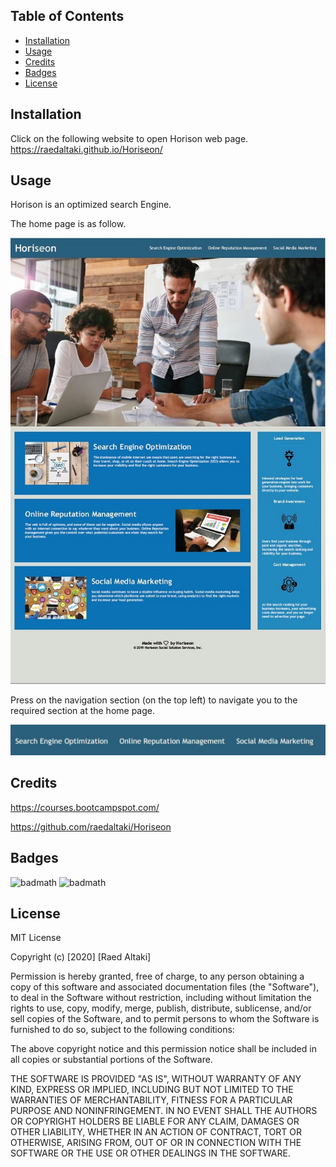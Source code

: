 ## Table of Contents


* [Installation](#installation)
* [Usage](#usage)
* [Credits](#credits)
* [Badges](#badges)
* [License](#license)


## Installation

Click on the following website to open Horison web page.
https://raedaltaki.github.io/Horiseon/


## Usage 

Horison is an optimized search Engine.

The home page is as follow.

![Test Image 1](./assets/images/homepage.JPG)

Press on the navigation section (on the top left) to navigate you to the required section at the home page.

![page Image 2](./assets/images/Navigation.JPG)


## Credits

https://courses.bootcampspot.com/

https://github.com/raedaltaki/Horiseon


## Badges

![badmath](https://img.shields.io/badge/HTML-100.0%25-blue)
![badmath](https://img.shields.io/badge/CSS-100.0%25-blue)


## License

MIT License

Copyright (c) [2020] [Raed Altaki]

Permission is hereby granted, free of charge, to any person obtaining a copy
of this software and associated documentation files (the "Software"), to deal
in the Software without restriction, including without limitation the rights
to use, copy, modify, merge, publish, distribute, sublicense, and/or sell
copies of the Software, and to permit persons to whom the Software is
furnished to do so, subject to the following conditions:

The above copyright notice and this permission notice shall be included in all
copies or substantial portions of the Software.

THE SOFTWARE IS PROVIDED "AS IS", WITHOUT WARRANTY OF ANY KIND, EXPRESS OR
IMPLIED, INCLUDING BUT NOT LIMITED TO THE WARRANTIES OF MERCHANTABILITY,
FITNESS FOR A PARTICULAR PURPOSE AND NONINFRINGEMENT. IN NO EVENT SHALL THE
AUTHORS OR COPYRIGHT HOLDERS BE LIABLE FOR ANY CLAIM, DAMAGES OR OTHER
LIABILITY, WHETHER IN AN ACTION OF CONTRACT, TORT OR OTHERWISE, ARISING FROM,
OUT OF OR IN CONNECTION WITH THE SOFTWARE OR THE USE OR OTHER DEALINGS IN THE
SOFTWARE.

